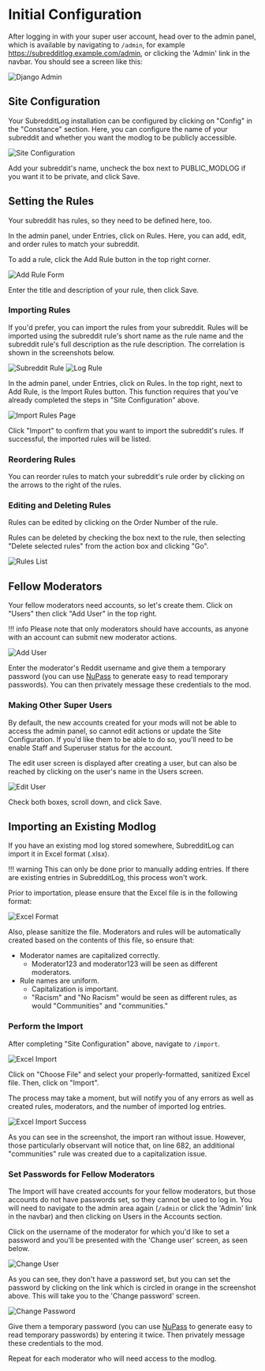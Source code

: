 # Initial Configuration

After logging in with your super user account, head over to the admin panel, which is available by navigating to 
`/admin`, for example https://subredditlog.example.com/admin, or clicking the 'Admin' link in the navbar. You should see 
a screen like this:

![Django Admin](django_admin.png "Django Admin screen")

## Site Configuration

Your SubredditLog installation can be configured by clicking on "Config" in the "Constance" section. Here, you can 
configure the name of your subreddit and whether you want the modlog to be publicly accessible.

![Site Configuration](config.png "/r/BaldursGate3's Config")

Add your subreddit's name, uncheck the box next to PUBLIC_MODLOG if you want it to be private, and click Save.

## Setting the Rules

Your subreddit has rules, so they need to be defined here, too.

In the admin panel, under Entries, click on Rules. Here, you can add, edit, and order rules to match your subreddit.

To add a rule, click the Add Rule button in the top right corner.

![Add Rule Form](add_rule_form.png "The 'Add Rule' form")

Enter the title and description of your rule, then click Save.

### Importing Rules

If you'd prefer, you can import the rules from your subreddit. Rules will be imported using the subreddit rule's short
name as the rule name and the subreddit rule's full description as the rule description. The correlation is shown in the
screenshots below.

![Subreddit Rule](subreddit_rules.png "A rule as seen on the subreddit rules page")
![Log Rule](log_rules.png "The same rule, as imported into the log")

In the admin panel, under Entries, click on Rules. In the top right, next to Add Rule, is the Import Rules button.
This function requires that you've already completed the steps in "Site Configuration" above.

![Import Rules Page](import_rules.png "The 'Import Rules' Page")

Click "Import" to confirm that you want to import the subreddit's rules. If successful, the imported rules will be
listed.

### Reordering Rules

You can reorder rules to match your subreddit's rule order by clicking on the arrows to the right of the rules.

### Editing and Deleting Rules

Rules can be edited by clicking on the Order Number of the rule.

Rules can be deleted by checking the box next to the rule, then selecting "Delete selected rules" from the action box
and clicking "Go".

![Rules List](rules_list.png "The rules list")

## Fellow Moderators

Your fellow moderators need accounts, so let's create them. Click on "Users" then click "Add User" in the top right.

!!! info Please note that only moderators should have accounts, as anyone with an account can submit new moderator actions.

![Add User](add_user.png "The 'Add User' screen")

Enter the moderator's Reddit username and give them a temporary password (you can use [NuPass](https://nupass.pw) to 
generate easy to read temporary passwords). You can then privately message these credentials to the mod.

### Making Other Super Users

By default, the new accounts created for your mods will not be able to access the admin panel, so cannot edit actions or
update the Site Configuration. If you'd like them to be able to do so, you'll need to be enable Staff and Superuser
status for the account.

The edit user screen is displayed after creating a user, but can also be reached by clicking on the user's name in the 
Users screen.

![Edit User](edit_user.png "The 'Edit User' screen")

Check both boxes, scroll down, and click Save.

## Importing an Existing Modlog

If you have an existing mod log stored somewhere, SubredditLog can import it in Excel format (.xlsx). 

!!! warning This can only be done prior to manually adding entries. If there are existing entries in SubredditLog, this process won't work.

Prior to importation, please ensure that the Excel file is in the following format:

![Excel Format](excel_format.png "The expected spreadsheet structure")

Also, please sanitize the file. Moderators and rules will be automatically created based on the contents of this file,
so ensure that:

- Moderator names are capitalized correctly. 
  - Moderator123 and moderator123 will be seen as different moderators.
- Rule names are uniform.
  - Capitalization is important.
  - "Racism" and "No Racism" would be seen as different rules, as would "Communities" and "communities."

### Perform the Import

After completing "Site Configuration" above, navigate to `/import`.

![Excel Import](excel_import.png "The 'Existing ModLog Import' screen")

Click on "Choose File" and select your properly-formatted, sanitized Excel file. Then, click on "Import".

The process may take a moment, but will notify you of any errors as well as created rules, moderators, and the number of
imported log entries.

![Excel Import Success](excel_import_success.png "The 'Successful Import' screen")

As you can see in the screenshot, the import ran without issue. However, those particularly observant will notice that,
on line 682, an additional "communities" rule was created due to a capitalization issue.

### Set Passwords for Fellow Moderators

The Import will have created accounts for your fellow moderators, but those accounts do not have passwords set, so they
cannot be used to log in. You will need to navigate to the admin area again (`/admin` or click the 'Admin' link in the 
navbar) and then clicking on Users in the Accounts section.

Click on the username of the moderator for which you'd like to set a password and you'll be presented with the 'Change 
user' screen, as seen below.

![Change User](change_user.png "The 'Change user' screen")

As you can see, they don't have a password set, but you can set the password by clicking on the link which is circled in
orange in the screenshot above. This will take you to the 'Change password' screen.

![Change Password](set_password.png "The 'Change password' screen")

Give them a temporary password (you can use [NuPass](https://nupass.pw) to generate easy to read temporary passwords) 
by entering it twice. Then privately message these credentials to the mod.

Repeat for each moderator who will need access to the modlog.
